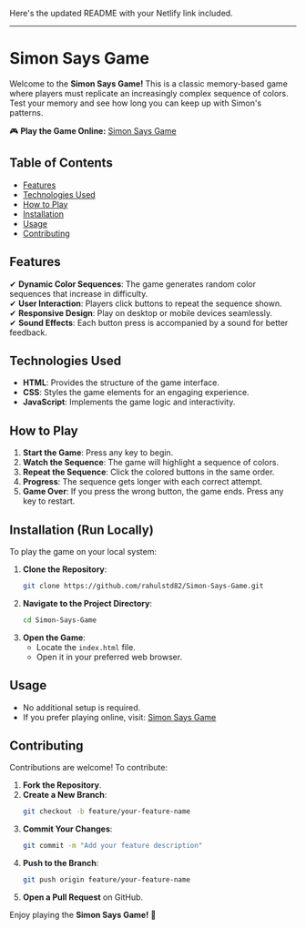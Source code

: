 Here's the updated README with your Netlify link included.  

---

# Simon Says Game  

Welcome to the **Simon Says Game!** This is a classic memory-based game where players must replicate an increasingly complex sequence of colors. Test your memory and see how long you can keep up with Simon's patterns.  

🎮 **Play the Game Online:** [Simon Says Game](https://simonsays-game2.netlify.app/)  

## Table of Contents  

- [Features](#features)  
- [Technologies Used](#technologies-used)  
- [How to Play](#how-to-play)  
- [Installation](#installation)  
- [Usage](#usage)  
- [Contributing](#contributing)  

## Features  

✔ **Dynamic Color Sequences**: The game generates random color sequences that increase in difficulty.  
✔ **User Interaction**: Players click buttons to repeat the sequence shown.  
✔ **Responsive Design**: Play on desktop or mobile devices seamlessly.  
✔ **Sound Effects**: Each button press is accompanied by a sound for better feedback.  

## Technologies Used  

- **HTML**: Provides the structure of the game interface.  
- **CSS**: Styles the game elements for an engaging experience.  
- **JavaScript**: Implements the game logic and interactivity.  

## How to Play  

1. **Start the Game**: Press any key to begin.  
2. **Watch the Sequence**: The game will highlight a sequence of colors.  
3. **Repeat the Sequence**: Click the colored buttons in the same order.  
4. **Progress**: The sequence gets longer with each correct attempt.  
5. **Game Over**: If you press the wrong button, the game ends. Press any key to restart.  

## Installation (Run Locally)  

To play the game on your local system:  

1. **Clone the Repository**:  
   ```bash
   git clone https://github.com/rahulstd82/Simon-Says-Game.git
   ```  
2. **Navigate to the Project Directory**:  
   ```bash
   cd Simon-Says-Game
   ```  
3. **Open the Game**:  
   - Locate the `index.html` file.  
   - Open it in your preferred web browser.  

## Usage  

- No additional setup is required.  
- If you prefer playing online, visit: [Simon Says Game](https://simonsays-game2.netlify.app/)  

## Contributing  

Contributions are welcome! To contribute:  

1. **Fork the Repository**.  
2. **Create a New Branch**:  
   ```bash
   git checkout -b feature/your-feature-name
   ```  
3. **Commit Your Changes**:  
   ```bash
   git commit -m "Add your feature description"  
   ```  
4. **Push to the Branch**:  
   ```bash
   git push origin feature/your-feature-name  
   ```  
5. **Open a Pull Request** on GitHub.  

Enjoy playing the **Simon Says Game!** 🎉
